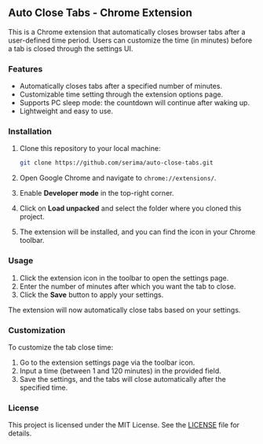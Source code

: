 ## Auto Close Tabs - Chrome Extension

This is a Chrome extension that automatically closes browser tabs after a user-defined time period. Users can customize the time (in minutes) before a tab is closed through the settings UI.

### Features

- Automatically closes tabs after a specified number of minutes.
- Customizable time setting through the extension options page.
- Supports PC sleep mode: the countdown will continue after waking up.
- Lightweight and easy to use.

### Installation

1. Clone this repository to your local machine:

   ```bash
   git clone https://github.com/serima/auto-close-tabs.git
   ```

2. Open Google Chrome and navigate to `chrome://extensions/`.

3. Enable **Developer mode** in the top-right corner.

4. Click on **Load unpacked** and select the folder where you cloned this project.

5. The extension will be installed, and you can find the icon in your Chrome toolbar.

### Usage

1. Click the extension icon in the toolbar to open the settings page.
2. Enter the number of minutes after which you want the tab to close.
3. Click the **Save** button to apply your settings.

The extension will now automatically close tabs based on your settings.

### Customization

To customize the tab close time:
1. Go to the extension settings page via the toolbar icon.
2. Input a time (between 1 and 120 minutes) in the provided field.
3. Save the settings, and the tabs will close automatically after the specified time.

### License

This project is licensed under the MIT License. See the [LICENSE](LICENSE) file for details.
